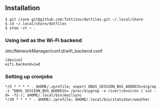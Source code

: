 ## Installation

```
$ git clone git@github.com:Tottitov/dotfiles.git ~/.local/share
$ cd ~/.local/share/dotfiles
$ stow -vt ~ .
```

### Using iwd as the Wi-Fi backend

/etc/NetworkManager/conf.d/wifi_backend.conf
```
[device]
wifi.backend=iwd
```

### Setting up cronjobs

```
*/5 * * * * . $HOME/.zprofile; export DBUS_SESSION_BUS_ADDRESS=$(grep -z ^DBUS_SESSION_BUS_ADDRESS= /proc/$(pgrep -x river)/environ | cut -d= -f2-); $HOME/.local/bin/mailsync
*/30 * * * * . $HOME/.zprofile; $HOME/.local/bin/statusbar/weather
```
